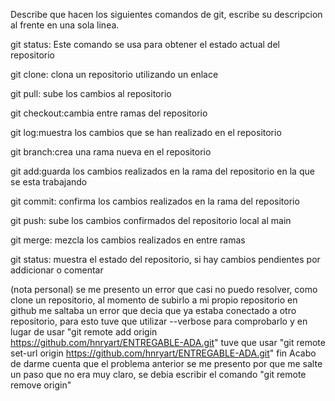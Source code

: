 Describe que hacen los siguientes comandos de git, escribe su descripcion al frente en una sola linea.

git status: Este comando se usa para obtener el estado actual del repositorio

git clone: clona un repositorio utilizando un enlace

git pull: sube los cambios al repositorio

git checkout:cambia entre ramas del repositorio

git log:muestra los cambios que se han realizado en el repositorio

git branch:crea una rama nueva en el repositorio

git add:guarda los cambios realizados en la rama del repositorio en la que se esta trabajando

git commit: confirma los cambios realizados en la rama del repositorio

git push: sube los cambios confirmados del repositorio local al main

git merge: mezcla los cambios realizados en entre ramas

git status: muestra el estado del repositorio, si hay cambios pendientes por addicionar o comentar

(nota personal) se me presento un error que casi no puedo resolver, como clone un repositorio, al momento de subirlo a mi propio repositorio en github me saltaba un error que decia que ya estaba conectado a otro repositorio, para esto tuve que utilizar --verbose para comprobarlo y en lugar de 
usar "git remote add origin https://github.com/hnryart/ENTREGABLE-ADA.git" 
tuve que
usar "git remote set-url origin https://github.com/hnryart/ENTREGABLE-ADA.git"
fin
Acabo de darme cuenta que el problema anterior se me presento por que me salte un paso que no era muy claro, se debia escribir el comando "git remote remove origin"
